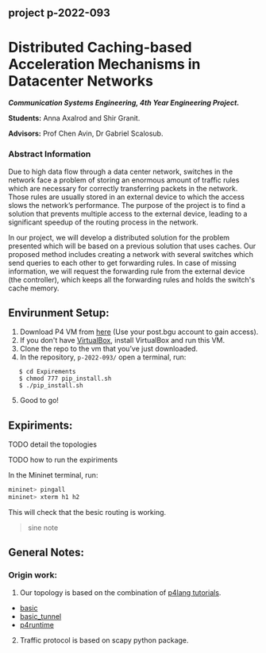 ## project p-2022-093
# Distributed Caching-based Acceleration Mechanisms in Datacenter Networks
***Communication Systems Engineering, 4th Year Engineering Project.***

**Students:** Anna Axalrod and Shir Granit.

**Advisors:** Prof Chen Avin, Dr Gabriel Scalosub.

### Abstract Information
Due to high data flow through a data center network, switches in the network face a problem of storing an enormous amount of traffic rules which are necessary for correctly transferring packets in the network. Those rules are usually stored in an external device to which the access slows the network’s performance. The purpose of the project is to find a solution that prevents multiple access to the external device, leading to a significant speedup of the routing process in the network. 

In our project, we will develop a distributed solution for the problem presented which will be based on a previous solution that uses caches. 
Our proposed method includes creating a network with several switches which send queries to each other to get forwarding rules. In case of missing information, we will request the forwarding rule from the external device (the controller), which keeps all the forwarding rules and holds the switch's cache memory.

## Envirunment Setup:
1. Download P4 VM from [here](https://drive.google.com/file/d/13NHWkkmn69W90dJGQUC7m7i4USeMTegF/view) (Use your post.bgu account to gain access).
2. If you don't have [VirtualBox](https://www.virtualbox.org/), install VirtualBox and run this VM.
3. Clone the repo to the vm that you’ve just downloaded.
4. In the repository, `p-2022-093/` open a terminal, run:
```
   $ cd Expirements
   $ chmod 777 pip_install.sh
   $ ./pip_install.sh
``` 
5. Good to go!

## Expiriments:
TODO detail the topologies

TODO how to run the expiriments

In the Mininet terminal, run:
   ```bash
   mininet> pingall
   mininet> xterm h1 h2
   ```
   This will check that the besic routing is working.

> sine note


## General Notes:
### Origin work: 
1. Our topology is based on the combination of [p4lang tutorials](https://github.com/p4lang/tutorials).
* [basic](https://github.com/p4lang/tutorials/tree/master/exercises/basic)
* [basic_tunnel](https://github.com/p4lang/tutorials/tree/master/exercises/basic_tunnel)
* [p4runtime](https://github.com/p4lang/tutorials/tree/master/exercises/p4runtime)
2. Traffic protocol is based on scapy python package.
